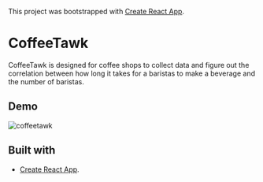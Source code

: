 This project was bootstrapped with [Create React App](https://github.com/facebook/create-react-app).

# CoffeeTawk
CoffeeTawk is designed for coffee shops to collect data and figure out the correlation between how long it takes for a 
baristas to make a beverage and the number of baristas.

## Demo
![coffeetawk](http://www.giphy.com/gifs/XJLKZkqkQyDOUGtNzv)

## Built with
* [Create React App](https://github.com/facebook/create-react-app).


